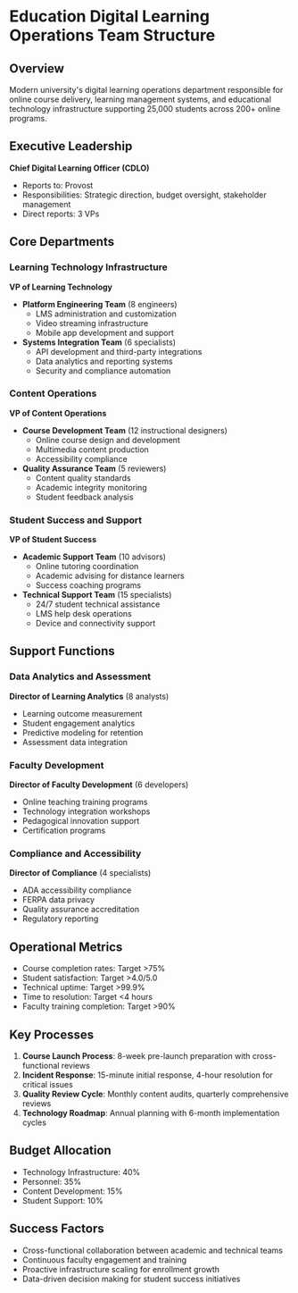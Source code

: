 # Education Digital Learning Operations Team Structure

## Overview
Modern university's digital learning operations department responsible for online course delivery, learning management systems, and educational technology infrastructure supporting 25,000 students across 200+ online programs.

## Executive Leadership
**Chief Digital Learning Officer (CDLO)**
- Reports to: Provost
- Responsibilities: Strategic direction, budget oversight, stakeholder management
- Direct reports: 3 VPs

## Core Departments

### Learning Technology Infrastructure
**VP of Learning Technology**
- **Platform Engineering Team** (8 engineers)
  - LMS administration and customization
  - Video streaming infrastructure
  - Mobile app development and support
- **Systems Integration Team** (6 specialists)
  - API development and third-party integrations
  - Data analytics and reporting systems
  - Security and compliance automation

### Content Operations
**VP of Content Operations**
- **Course Development Team** (12 instructional designers)
  - Online course design and development
  - Multimedia content production
  - Accessibility compliance
- **Quality Assurance Team** (5 reviewers)
  - Content quality standards
  - Academic integrity monitoring
  - Student feedback analysis

### Student Success and Support
**VP of Student Success**
- **Academic Support Team** (10 advisors)
  - Online tutoring coordination
  - Academic advising for distance learners
  - Success coaching programs
- **Technical Support Team** (15 specialists)
  - 24/7 student technical assistance
  - LMS help desk operations
  - Device and connectivity support

## Support Functions

### Data Analytics and Assessment
**Director of Learning Analytics** (8 analysts)
- Learning outcome measurement
- Student engagement analytics
- Predictive modeling for retention
- Assessment data integration

### Faculty Development
**Director of Faculty Development** (6 developers)
- Online teaching training programs
- Technology integration workshops
- Pedagogical innovation support
- Certification programs

### Compliance and Accessibility
**Director of Compliance** (4 specialists)
- ADA accessibility compliance
- FERPA data privacy
- Quality assurance accreditation
- Regulatory reporting

## Operational Metrics
- Course completion rates: Target >75%
- Student satisfaction: Target >4.0/5.0
- Technical uptime: Target >99.9%
- Time to resolution: Target <4 hours
- Faculty training completion: Target >90%

## Key Processes
1. **Course Launch Process**: 8-week pre-launch preparation with cross-functional reviews
2. **Incident Response**: 15-minute initial response, 4-hour resolution for critical issues
3. **Quality Review Cycle**: Monthly content audits, quarterly comprehensive reviews
4. **Technology Roadmap**: Annual planning with 6-month implementation cycles

## Budget Allocation
- Technology Infrastructure: 40%
- Personnel: 35%
- Content Development: 15%
- Student Support: 10%

## Success Factors
- Cross-functional collaboration between academic and technical teams
- Continuous faculty engagement and training
- Proactive infrastructure scaling for enrollment growth
- Data-driven decision making for student success initiatives